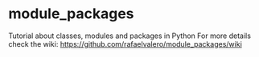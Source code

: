 # module_packages
Tutorial about classes, modules and packages in Python
For more details check the wiki: https://github.com/rafaelvalero/module_packages/wiki 
